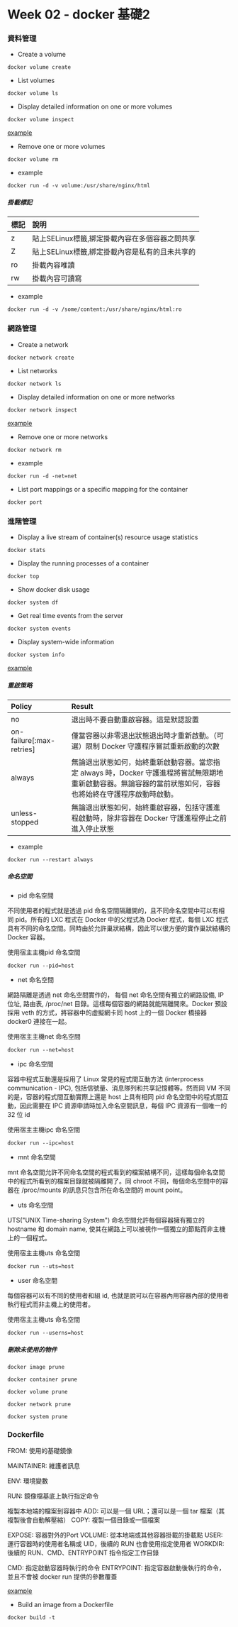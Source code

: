 # Week 02 - docker 基礎2

### 資料管理

- Create a volume

```
docker volume create
```

- List volumes

```
docker volume ls
```

- Display detailed information on one or more volumes

```
docker volume inspect
```

[example](volume_metadata.json)

- Remove one or more volumes

```
docker volume rm
```

- example

```
docker run -d -v volume:/usr/share/nginx/html
```

##### 掛載標記

標記 | 說明
:---|:---
z| 貼上SELinux標籤,綁定掛載內容在多個容器之間共享
Z| 貼上SELinux標籤,綁定掛載內容是私有的且未共享的
ro| 掛載內容唯讀
rw| 掛載內容可讀寫

- example

```
docker run -d -v /some/content:/usr/share/nginx/html:ro
```

### 網路管理

- Create a network

```
docker network create
```

- List networks

```
docker network ls
```

- Display detailed information on one or more networks

```
docker network inspect
```

[example](network_metadata.json)

- Remove one or more networks

```
docker network rm
```

- example

```
docker run -d -net=net
```

- List port mappings or a specific mapping for the container

```
docker port
```

### 進階管理

- Display a live stream of container(s) resource usage statistics

```
docker stats
```

- Display the running processes of a container

```
docker top
```

- Show docker disk usage

```
docker system df
```

- Get real time events from the server

```
docker system events
```

- Display system-wide information

```
docker system info
```

[example](docker_info.txt)

##### 重啟策略

Policy	|Result
:---|:---
no	|退出時不要自動重啟容器。這是默認設置
on-failure[:max-retries]	|僅當容器以非零退出狀態退出時才重新啟動。（可選）限制 Docker 守護程序嘗試重新啟動的次數
always	|無論退出狀態如何，始終重新啟動容器。當您指定 always 時，Docker 守護進程將嘗試無限期地重新啟動容器。無論容器的當前狀態如何，容器也將始終在守護程序啟動時啟動。
unless-stopped	|無論退出狀態如何，始終重啟容器，包括守護進程啟動時，除非容器在 Docker 守護進程停止之前進入停止狀態

- example

```
docker run --restart always
```

##### 命名空間

- pid 命名空間

不同使用者的程式就是透過 pid 命名空間隔離開的，且不同命名空間中可以有相同 pid。所有的 LXC 程式在 Docker 中的父程式為 Docker 程式，每個 LXC 程式具有不同的命名空間。同時由於允許巢狀結構，因此可以很方便的實作巢狀結構的 Docker 容器。

使用宿主主機pid 命名空間

```
docker run --pid=host
```

- net 命名空間

網路隔離是透過 net 命名空間實作的， 每個 net 命名空間有獨立的網路設備, IP 位址, 路由表, /proc/net 目錄。這樣每個容器的網路就能隔離開來。Docker 預設採用 veth 的方式，將容器中的虛擬網卡同 host 上的一個 Docker 橋接器 docker0 連接在一起。

使用宿主主機net 命名空間

```
docker run --net=host
```

- ipc 命名空間

容器中程式互動還是採用了 Linux 常見的程式間互動方法 (interprocess communication - IPC), 包括信號量、消息隊列和共享記憶體等。然而同 VM 不同的是，容器的程式間互動實際上還是 host 上具有相同 pid 命名空間中的程式間互動，因此需要在 IPC 資源申請時加入命名空間訊息，每個 IPC 資源有一個唯一的 32 位 id

使用宿主主機ipc 命名空間

```
docker run --ipc=host
```

- mnt 命名空間

mnt 命名空間允許不同命名空間的程式看到的檔案結構不同，這樣每個命名空間 中的程式所看到的檔案目錄就被隔離開了。同 chroot 不同，每個命名空間中的容器在 /proc/mounts 的訊息只包含所在命名空間的 mount point。

- uts 命名空間

UTS("UNIX Time-sharing System") 命名空間允許每個容器擁有獨立的 hostname 和 domain name, 使其在網路上可以被視作一個獨立的節點而非主機上的一個程式。

使用宿主主機uts 命名空間

```
docker run --uts=host
```

- user 命名空間

每個容器可以有不同的使用者和組 id, 也就是說可以在容器內用容器內部的使用者執行程式而非主機上的使用者。

使用宿主主機uts 命名空間

```
docker run --userns=host
```

##### 刪除未使用的物件

```
docker image prune
```

```
docker container prune
```

```
docker volume prune
```

```
docker network prune
```

```
docker system prune
```

### Dockerfile

FROM: 使用的基礎鏡像

MAINTAINER: 維護者訊息

ENV: 環境變數

RUN: 鏡像檔基底上執行指定命令

複製本地端的檔案到容器中
ADD: 可以是一個 URL；還可以是一個 tar 檔案（其複製後會自動解壓縮）
COPY: 複製一個目錄或一個檔案


EXPOSE: 容器對外的Port
VOLUME: 從本地端或其他容器掛載的掛載點
USER: 運行容器時的使用者名稱或 UID，後續的 RUN 也會使用指定使用者
WORKDIR: 後續的 RUN、CMD、ENTRYPOINT 指令指定工作目錄

CMD:  指定啟動容器時執行的命令
ENTRYPOINT: 指定容器啟動後執行的命令，並且不會被 docker run 提供的參數覆蓋

[example](Dockerfile)


- Build an image from a Dockerfile

```
docker build -t
```